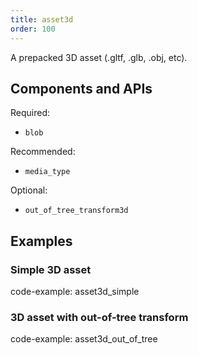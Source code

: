```yaml
---
title: asset3d
order: 100
---
```


A prepacked 3D asset (.gltf, .glb, .obj, etc).

## Components and APIs

Required:
* `blob`

Recommended:
* `media_type`

Optional:
* `out_of_tree_transform3d`

## Examples

### Simple 3D asset

code-example: asset3d_simple

### 3D asset with out-of-tree transform

code-example: asset3d_out_of_tree

